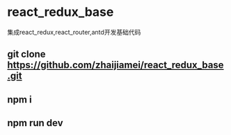 # react_redux_base
集成react_redux,react_router,antd开发基础代码


## git clone https://github.com/zhaijiamei/react_redux_base.git
## npm i
## npm run dev
